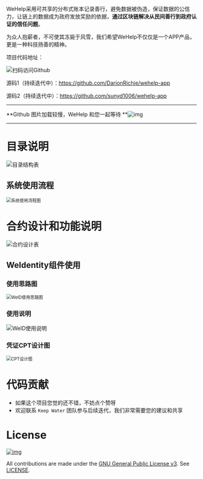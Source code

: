 WeHelp采用可共享的分布式账本记录善行，避免数据被伪造，保证数据的公信力，让链上的数据成为政府发放奖励的依据，**通过区块链解决从民间善行到政府认证的信任问题**。

为众人抱薪者，不可使其冻毙于风雪，我们希望WeHelp不仅仅是一个APP产品，更是一种科技扬善的精神。



项目代码地址：

<img src="./Pic/github_link.png" alt="扫码访问Github"  />

源码1（持续迭代中）：https://github.com/DarionRichie/wehelp-app

源码2（持续迭代中）：https://github.com/sunyd1006/wehelp-app



------

**Github 图片加载较慢，WeHelp 和您一起等待 **<img src="./Pic/simle.png" alt="img"  />

------



# 目录说明

<img src="./Pic/doc_dis.png" alt="目录结构表"  />

## 系统使用流程

<img src="./Pic/process.png" alt="系统使用流程图" style="zoom:80%;" />



# 合约设计和功能说明

<img src="./Pic/smart_dis.png" alt="合约设计表"  />



## WeIdentity组件使用

### 使用思路图

<img src="./Pic/weid_process.png" alt="WeID使用思路图" style="zoom:80%;" />



### 使用说明

<img src="./Pic/weid_why_to_use.png" alt="WeID使用说明"  />

### 凭证CPT设计图

<img src="./Pic/cpt.png" alt="CPT设计图" style="zoom:80%;" />



# 代码贡献

- 如果这个项目您觉的还不错，不妨点个赞呀
- 欢迎联系 `Keep Water` 团队参与后续迭代，我们非常需要您的建议和共享



# License

[![img](https://camo.githubusercontent.com/79110cc851844b4439d1589c0387daabfca8615c/68747470733a2f2f696d672e736869656c64732e696f2f6769746875622f6c6963656e73652f464953434f2d42434f532f464953434f2d42434f532e737667)](https://github.com/FISCO-BCOS/FISCO-BCOS/blob/master/LICENSE)

All contributions are made under the [GNU General Public License v3](https://www.gnu.org/licenses/gpl-3.0.en.html). See [LICENSE](https://github.com/FISCO-BCOS/FISCO-BCOS/blob/master/LICENSE).